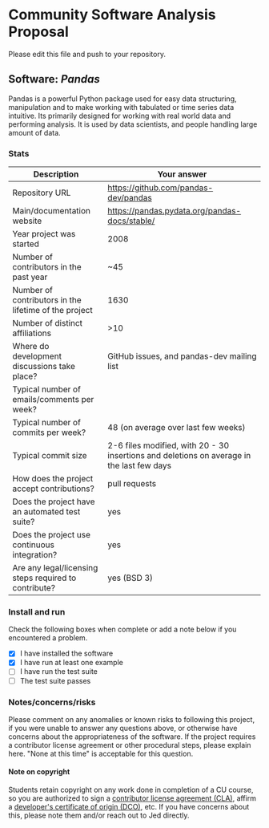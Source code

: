 # Community Software Analysis Proposal
Please edit this file and push to your repository.

## Software: *Pandas*

Pandas is a powerful Python package used for easy data structuring, manipulation and to make working with tabulated or time series data intuitive. Its primarily designed for working with real world data and performing analysis. It is used by data scientists, and people handling large  amount of data. 

### Stats

| Description | Your answer |
|---------|-----------|
| Repository URL |  https://github.com/pandas-dev/pandas  |
| Main/documentation website |  https://pandas.pydata.org/pandas-docs/stable/  |
| Year project was started | 2008  |
| Number of contributors in the past year | ~45 |
| Number of contributors in the lifetime of the project |  1630 |
| Number of distinct affiliations | >10 |
| Where do development discussions take place? | GitHub issues, and pandas-dev mailing list |
| Typical number of emails/comments per week? |   |
| Typical number of commits per week? | 48 (on average over last few weeks) |
| Typical commit size | 2-6 files  modified, with 20 - 30 insertions and deletions on average in the last few days |
| How does the project accept contributions? | pull requests |
| Does the project have an automated test suite? | yes |
| Does the project use continuous integration? | yes |
| Are any legal/licensing steps required to contribute? | yes (BSD 3) |

### Install and run

Check the following boxes when complete or add a note below if you
encountered a problem.

- [X] I have installed the software
- [X] I have run at least one example
- [ ] I have run the test suite
- [ ] The test suite passes

### Notes/concerns/risks

Please comment on any anomalies or known risks to following this
project, if you were unable to answer any questions above, or
otherwise have concerns about the appropriateness of the software.  If
the project requires a contributor license agreement or other
procedural steps, please explain here.  "None at this time" is
acceptable for this question.

#### Note on copyright
Students retain copyright on any work done in completion of a CU
course, so you are authorized to sign a [contributor license
agreement (CLA)](https://en.wikipedia.org/wiki/Contributor_License_Agreement),
affirm a [developer's certificate of
origin (DCO)](https://en.wikipedia.org/wiki/Developer_Certificate_of_Origin),
etc.  If you have concerns about this, please note them and/or reach
out to Jed directly.
